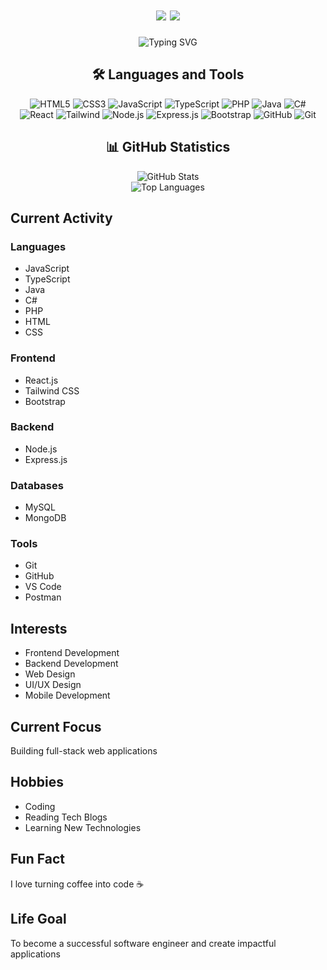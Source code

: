 <h1 align="center">
  <div align="center">
    <img src="https://img.shields.io/badge/-%3C%2F%3E%20with%20%E2%99%A5%20by%20-gray.svg?colorB=62825D&style=flat" />
    <img src="https://img.shields.io/badge/-Evelly%20Khanzania%20Putri-gray.svg?colorB=62825D&style=flat" />
  </div>
</h1>

<div align="center">
  <img src="https://readme-typing-svg.herokuapp.com?font=Fira+Code&size=20&duration=4000&pause=1000&color=62825D&center=true&vCenter=true&multiline=true&random=false&width=500&height=100&lines=Student+at+SMK+Negeri+1+Jakarta;1%2B+Years+of+Coding+Experience;Passionate+Frontend+%26+Backend+Developer" alt="Typing SVG" />
</div>

<h2 align="center">🛠️ Languages and Tools</h2>

<div align="center">
  <img src="https://img.shields.io/badge/HTML5-E34F26?style=for-the-badge&logo=html5&logoColor=white" alt="HTML5" />
  <img src="https://img.shields.io/badge/CSS3-1572B6?style=for-the-badge&logo=css3&logoColor=white" alt="CSS3" />
  <img src="https://img.shields.io/badge/JavaScript-F7DF1E?style=for-the-badge&logo=javascript&logoColor=black" alt="JavaScript" />
  <img src="https://img.shields.io/badge/TypeScript-007ACC?style=for-the-badge&logo=typescript&logoColor=white" alt="TypeScript" />
  <img src="https://img.shields.io/badge/PHP-777BB4?style=for-the-badge&logo=php&logoColor=white" alt="PHP" />
  <img src="https://img.shields.io/badge/Java-ED8B00?style=for-the-badge&logo=openjdk&logoColor=white" alt="Java" />
  <img src="https://img.shields.io/badge/C%23-239120?style=for-the-badge&logo=c-sharp&logoColor=white" alt="C#" />
</div>

<div align="center">
  <img src="https://img.shields.io/badge/React-20232A?style=for-the-badge&logo=react&logoColor=61DAFB" alt="React" />
  <img src="https://img.shields.io/badge/Tailwind_CSS-38B2AC?style=for-the-badge&logo=tailwind-css&logoColor=white" alt="Tailwind" />
  <img src="https://img.shields.io/badge/Node.js-43853D?style=for-the-badge&logo=node.js&logoColor=white" alt="Node.js" />
  <img src="https://img.shields.io/badge/Express.js-404D59?style=for-the-badge&logo=express&logoColor=white" alt="Express.js" />
  <img src="https://img.shields.io/badge/Bootstrap-563D7C?style=for-the-badge&logo=bootstrap&logoColor=white" alt="Bootstrap" />
  <img src="https://img.shields.io/badge/GitHub-100000?style=for-the-badge&logo=github&logoColor=white" alt="GitHub" />
  <img src="https://img.shields.io/badge/Git-F05032?style=for-the-badge&logo=git&logoColor=white" alt="Git" />
</div>

<h2 align="center">📊 GitHub Statistics</h2>

<div align="center">
  <img src="https://github-readme-stats.vercel.app/api?username=Vkzapple&show_icons=true&theme=radical" alt="GitHub Stats" />
</div>

<div align="center">
  <img src="https://github-readme-stats.vercel.app/api/top-langs/?username=Vkzapple&layout=compact&theme=radical" alt="Top Languages" />
</div>

## Current Activity

### Languages

- JavaScript
- TypeScript
- Java
- C#
- PHP
- HTML
- CSS

### Frontend

- React.js
- Tailwind CSS
- Bootstrap

### Backend

- Node.js
- Express.js

### Databases

- MySQL
- MongoDB

### Tools

- Git
- GitHub
- VS Code
- Postman

## Interests

- Frontend Development
- Backend Development
- Web Design
- UI/UX Design
- Mobile Development

## Current Focus

Building full-stack web applications

## Hobbies

- Coding
- Reading Tech Blogs
- Learning New Technologies

## Fun Fact

I love turning coffee into code ☕

## Life Goal

To become a successful software engineer and create impactful applications
